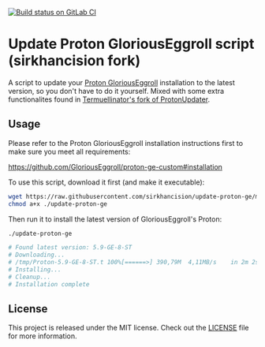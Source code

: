 [![Build status on GitLab CI][gitlab-ci-master-badge]][gitlab-ci-link]

[gitlab-ci-link]: https://gitlab.com/timvisee/update-proton-ge/pipelines
[gitlab-ci-master-badge]: https://gitlab.com/timvisee/update-proton-ge/badges/master/pipeline.svg

# Update Proton GloriousEggroll script (sirkhancision fork)
A script to update your [Proton GloriousEggroll][proton-ge] installation to the latest
version, so you don't have to do it yourself. Mixed with some extra functionalites found in [Termuellinator's fork of ProtonUpdater](https://github.com/Termuellinator/ProtonUpdater).

## Usage
Please refer to the Proton GloriousEggroll installation instructions first to
make sure you meet all requirements:

https://github.com/GloriousEggroll/proton-ge-custom#installation

To use this script, download it first (and make it executable):

```bash
wget https://raw.githubusercontent.com/sirkhancision/update-proton-ge/master/update-proton-ge
chmod a+x ./update-proton-ge
```

Then run it to install the latest version of GloriousEggroll's Proton:

```bash
./update-proton-ge

# Found latest version: 5.9-GE-8-ST
# Downloading...
# /tmp/Proton-5.9-GE-8-ST.t 100%[======>] 390,79M  4,11MB/s    in 2m 2s
# Installing...
# Cleanup...
# Installation complete
```

## License
This project is released under the MIT license.
Check out the [LICENSE](LICENSE) file for more information.

[proton-ge]: https://github.com/GloriousEggroll/proton-ge-custom
